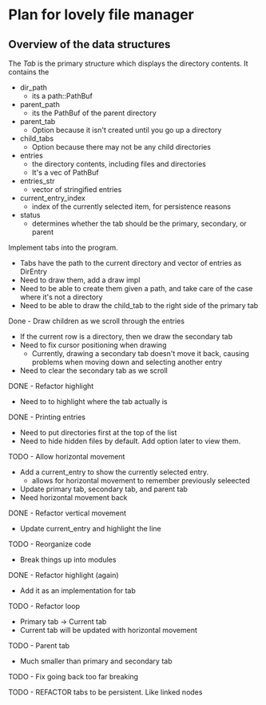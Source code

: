 # Plan for lovely file manager

## Overview of the data structures

The *Tab* is the primary structure which displays the directory contents. It contains the
  * dir_path
    - its a path::PathBuf
  * parent_path
    - its the PathBuf of the parent directory
  * parent_tab
    - Option because it isn't created until you go up a directory
  * child_tabs
    - Option because there may not be any child directories
  * entries
    - the directory contents, including files and directories
    - It's a vec of PathBuf
  * entries_str
    - vector of stringified entries
  * current_entry_index
    - index of the currently selected item, for persistence reasons
  * status
    - determines whether the tab should be the primary, secondary, or parent

Implement tabs into the program.
  * Tabs have the path to the current directory and vector of entries as DirEntry
  * Need to draw them, add a draw impl
  * Need to be able to create them given a path, and take care of the case where it's not a directory
  * Need to be able to draw the child_tab to the right side of the primary tab

Done - Draw children as we scroll through the entries
  * If the current row is a directory, then we draw the secondary tab
  * Need to fix cursor positioning when drawing
    - Currently, drawing a secondary tab doesn't move it back, causing problems when moving down and selecting another entry
  * Need to clear the secondary tab as we scroll

DONE - Refactor highlight
  * Need to to highlight where the tab actually is

DONE - Printing entries
  * Need to put directories first at the top of the list
  * Need to hide hidden files by default. Add option later to view them. 

TODO - Allow horizontal movement
  * Add a current_entry to show the currently selected entry.
    - allows for horizontal movement to remember previously seleected
  * Update primary tab, secondary tab, and parent tab
  * Need horizontal movement back

DONE - Refactor vertical movement
  * Update current_entry and highlight the line

TODO - Reorganize code
  * Break things up into modules

DONE - Refactor highlight (again)
  * Add it as an implementation for tab

TODO - Refactor loop
  * Primary tab -> Current tab
  * Current tab will be updated with horizontal movement

TODO - Parent tab
  * Much smaller than primary and secondary tab

TODO - Fix going back too far breaking

TODO - REFACTOR tabs to be persistent. Like linked nodes
